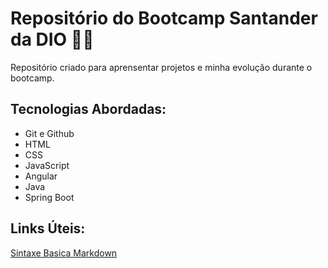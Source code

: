 # Repositório do Bootcamp Santander da DIO 👨‍💻

Repositório criado para aprensentar projetos e minha evolução durante o bootcamp.

## Tecnologias Abordadas:

 - Git e Github
 - HTML
 - CSS
 - JavaScript
 - Angular
 - Java
 - Spring Boot

## Links Úteis: 

[Sintaxe Basica Markdown](https://www.markdownguide.org/basic-syntax/)